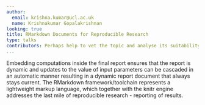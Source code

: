 ```yaml
---
author:
  email: krishna.kumar@ucl.ac.uk
  name: Krishnakumar Gopalakrishnan
looking: true
title: RMarkdown Documents for Reproducible Research
type: talks
contributors: Perhaps help to vet the topic and analyse its suitability and narrow down the content?
...
```


Embedding computations inside the final report ensures that the report is dynamic and  updates to the value of input parameters can be cascaded in an automatic manner resulting in a dynamic report document that always stays current. The RMarkdown framework/toolchain represents a lightweight markup language, which together with the knitr engine addresses the last mile of reproducible research - reporting of results.
